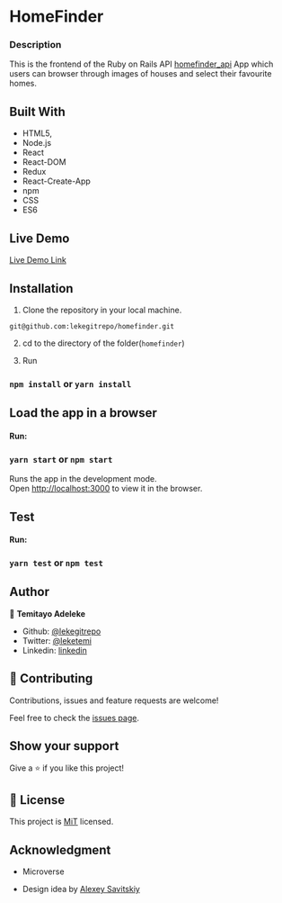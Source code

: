 # HomeFinder

### Description
This is the frontend of the Ruby on Rails API [homefinder_api](https://github.com/lekegitrepo/homefinder_api/tree/homefinder_api) App which users can browser through images of houses and select their favourite homes.

## Built With

- HTML5,
- Node.js
- React
- React-DOM
- Redux
- React-Create-App
- npm
- CSS
- ES6

## Live Demo

[Live Demo Link]( https://)

## Installation

1. Clone the repository in your local machine.

```
git@github.com:lekegitrepo/homefinder.git
```
2. cd to the directory of the folder(`homefinder`)

2. Run

### `npm install` or `yarn install`

## Load the app in a browser

#### Run:

### `yarn start` or `npm start`

Runs the app in the development mode.<br />
Open [http://localhost:3000](http://localhost:3000) to view it in the browser.

## Test

#### Run:

### `yarn test` or `npm test`


## Author

👤 **Temitayo Adeleke**

- Github: [@lekegitrepo](https://github.com/lekegitrepo)
- Twitter: [@leketemi](https://twitter.com/leketemi)
- Linkedin: [linkedin](https://www.linkedin.com/in/temitayo-adeleke/)

## 🤝 Contributing

Contributions, issues and feature requests are welcome!

Feel free to check the [issues page](https://github.com/lekegitrepo/homefinder/issues).

## Show your support

Give a ⭐️ if you like this project!

## 📝 License

This project is [MiT](https://opensource.org/licenses/MIT) licensed.

## Acknowledgment

- Microverse

- Design idea by [Alexey Savitskiy](https://www.behance.net/gallery/37706679/Circle-(Landing-page-Dashboard-Mobile-App))